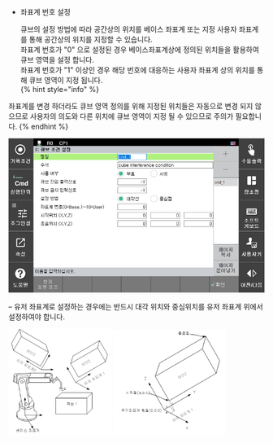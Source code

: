 * 좌표계 번호 설정  

  큐브의 설정 방법에 따라 공간상의 위치를 베이스 좌표계 또는 지정 사용자 좌표계를 통해 공간상의 위치를 지정할 수 있습니다.  
  좌표계 번호가 "0" 으로 설정된 경우 베이스좌표계상에 정의된 위치들을 활용하여 큐브 영역을 설정 합니다.  
  좌표계 번호가 "1" 이상인 경우 해당 번호에 대응하는 사용자 좌표계 상의 위치를 통해 큐브 영역이 지정 됩니다.   
  {% hint style="info" %}
  
 좌표계를 변경 하더라도 큐브 영역 정의를 위해 지정된 위치들은 자동으로 변경 되지 않으므로 사용자의 의도와 다른 위치에 큐브 영역이 지정 될 수 있으므로 주의가 필요합니다.
  {% endhint %}

  ![큐브설정](../_assets/fig1_dst_dialog.png)

  
–	유저 좌표계로 설정하는 경우에는 반드시 대각 위치와 중심위치를 유저 좌표계 위에서 설정하여야 합니다.  

  <img src="../_assets/user1.png" width="40%"></img>
  <img src="../_assets/user2.png" width="44%"></img>

